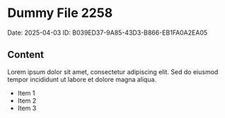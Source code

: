 # Dummy File 2258

Date: 2025-04-03
ID: B039ED37-9A85-43D3-B866-EB1FA0A2EA05

## Content

Lorem ipsum dolor sit amet, consectetur adipiscing elit.
Sed do eiusmod tempor incididunt ut labore et dolore magna aliqua.

* Item 1
* Item 2
* Item 3

